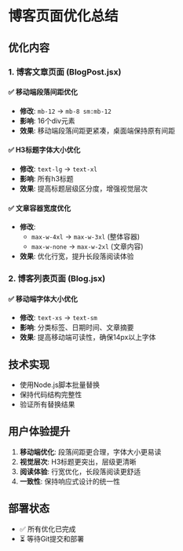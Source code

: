 # 博客页面优化总结

## 优化内容

### 1. 博客文章页面 (BlogPost.jsx)

#### ✅ 移动端段落间距优化
- **修改**: `mb-12` → `mb-8 sm:mb-12`
- **影响**: 16个div元素
- **效果**: 移动端段落间距更紧凑，桌面端保持原有间距

#### ✅ H3标题字体大小优化
- **修改**: `text-lg` → `text-xl`
- **影响**: 所有h3标题
- **效果**: 提高标题层级区分度，增强视觉层次

#### ✅ 文章容器宽度优化
- **修改**: 
  - `max-w-4xl` → `max-w-3xl` (整体容器)
  - `max-w-none` → `max-w-2xl` (文章内容)
- **效果**: 优化行宽，提升长段落阅读体验

### 2. 博客列表页面 (Blog.jsx)

#### ✅ 移动端字体大小优化
- **修改**: `text-xs` → `text-sm`
- **影响**: 分类标签、日期时间、文章摘要
- **效果**: 提高移动端可读性，确保14px以上字体

## 技术实现

- 使用Node.js脚本批量替换
- 保持代码结构完整性
- 验证所有替换结果

## 用户体验提升

1. **移动端优化**: 段落间距更合理，字体大小更易读
2. **视觉层次**: H3标题更突出，层级更清晰
3. **阅读体验**: 行宽优化，长段落阅读更舒适
4. **一致性**: 保持响应式设计的统一性

## 部署状态

- ✅ 所有优化已完成
- ⏳ 等待Git提交和部署
